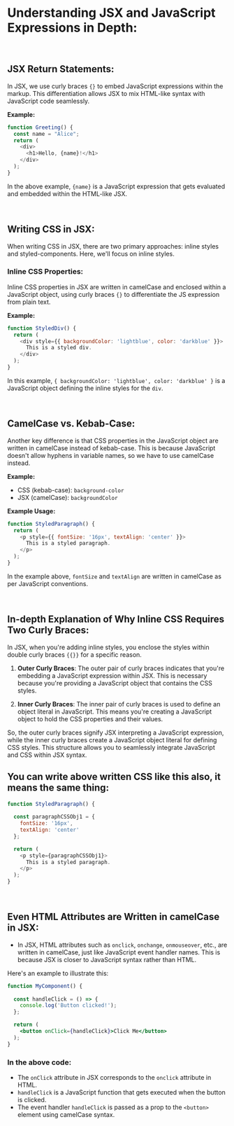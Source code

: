 # Understanding JSX and JavaScript Expressions in Depth: 


<br>


## JSX Return Statements: 

In JSX, we use curly braces `{}` to embed JavaScript expressions within the markup. This differentiation allows JSX to mix HTML-like syntax with JavaScript code seamlessly.

**Example:**

```js 
function Greeting() {
  const name = "Alice";
  return (
    <div>
      <h1>Hello, {name}!</h1>
    </div>
  );
}
```

In the above example, `{name}` is a JavaScript expression that gets evaluated and embedded within the HTML-like JSX.


<br>


## Writing CSS in JSX: 

When writing CSS in JSX, there are two primary approaches: inline styles and styled-components. Here, we'll focus on inline styles.

### Inline CSS Properties: 

Inline CSS properties in JSX are written in camelCase and enclosed within a JavaScript object, using curly braces `{}` to differentiate the JS expression from plain text.

**Example:**

```js
function StyledDiv() {
  return (
    <div style={{ backgroundColor: 'lightblue', color: 'darkblue' }}>
      This is a styled div.
    </div>
  );
}
```

In this example, `{ backgroundColor: 'lightblue', color: 'darkblue' }` is a JavaScript object defining the inline styles for the `div`.


<br> 


## CamelCase vs. Kebab-Case: 

Another key difference is that CSS properties in the JavaScript object are written in camelCase instead of kebab-case. This is because JavaScript doesn't allow hyphens in variable names, so we have to use camelCase instead.

**Example:**

- CSS (kebab-case): `background-color`
- JSX (camelCase): `backgroundColor`

**Example Usage:**

```js
function StyledParagraph() {
  return (
    <p style={{ fontSize: '16px', textAlign: 'center' }}>
      This is a styled paragraph.
    </p>
  );
}
```

In the example above, `fontSize` and `textAlign` are written in camelCase as per JavaScript conventions. 


<br> 


## In-depth Explanation of Why Inline CSS Requires Two Curly Braces: 


In JSX, when you're adding inline styles, you enclose the styles within double curly braces `{{}}` for a specific reason.

1. **Outer Curly Braces**: The outer pair of curly braces indicates that you're embedding a JavaScript expression within JSX. This is necessary because you're providing a JavaScript object that contains the CSS styles.

2. **Inner Curly Braces**: The inner pair of curly braces is used to define an object literal in JavaScript. This means you're creating a JavaScript object to hold the CSS properties and their values.

So, the outer curly braces signify JSX interpreting a JavaScript expression, while the inner curly braces create a JavaScript object literal for defining CSS styles. This structure allows you to seamlessly integrate JavaScript and CSS within JSX syntax. 



## You can write above written CSS like this also, it means the same thing: 

```js 
function StyledParagraph() {
  
  const paragraphCSSObj1 = { 
    fontSize: '16px', 
    textAlign: 'center' 
  };

  return (
    <p style={paragraphCSSObj1}>
      This is a styled paragraph.
    </p>
  );
}
```


<br>


## Even HTML Attributes are Written in camelCase in JSX: 

- In JSX, HTML attributes such as `onclick`, `onchange`, `onmouseover`, etc., are written in camelCase, just like JavaScript event handler names. This is because JSX is closer to JavaScript syntax rather than HTML. 

Here's an example to illustrate this: 

```jsx
function MyComponent() {
  
  const handleClick = () => {
    console.log('Button clicked!');
  };

  return (
    <button onClick={handleClick}>Click Me</button>
  );
}
```

### In the above code:

- The `onClick` attribute in JSX corresponds to the `onclick` attribute in HTML.
- `handleClick` is a JavaScript function that gets executed when the button is clicked.
- The event handler `handleClick` is passed as a prop to the `<button>` element using camelCase syntax.
